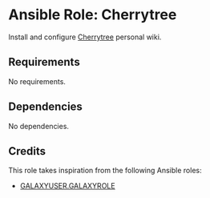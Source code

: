 # Ansible Role: Cherrytree

Install and configure [Cherrytree](https://www.giuspen.com/cherrytree/) personal wiki.

## Requirements

No requirements.

## Dependencies

No dependencies.

## Credits

This role takes inspiration from the following Ansible roles:

- [GALAXYUSER.GALAXYROLE](https://github.com/GITUSER/GITREPO)
